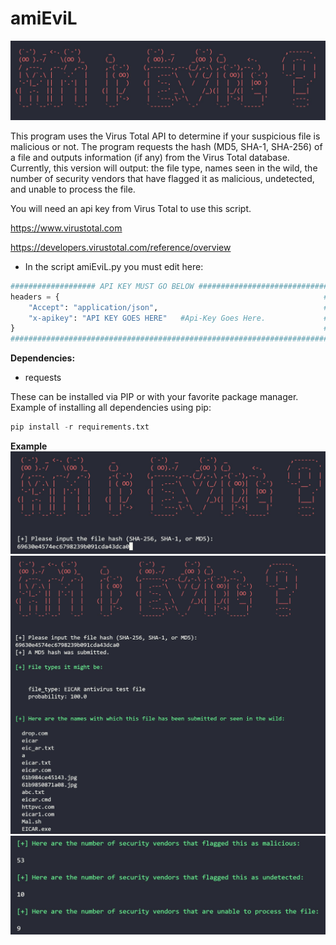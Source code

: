# amiEviL

![banner](/figures/Banner.JPG)

This program uses the Virus Total API to determine if your suspicious file is malicious or not. The program requests the hash (MD5, SHA-1, SHA-256) of a file and outputs information (if any) from the Virus Total database. Currently, this version will output: the file type, names seen in the wild, the number of security vendors that have flagged it as malicious, undetected, and unable to process the file.


You will need an api key from Virus Total to use this script. 

https://www.virustotal.com 

https://developers.virustotal.com/reference/overview

* In the script amiEviL.py you must edit here:
``` python 
################### API KEY MUST GO BELOW #############################
headers = {                                                           #
    "Accept": "application/json",                                     #
    "x-apikey": "API KEY GOES HERE"   #Api-Key Goes Here.             # 
}                                                                     #
#######################################################################
```
**Dependencies:**
* requests

These can be installed via PIP or with your favorite package manager.
Example of installing all dependencies using pip:
```python
pip install -r requirements.txt
```
**Example**
![](/figures/example.JPG)
![](/figures/example2.JPG)
![](/figures/example3.JPG)
